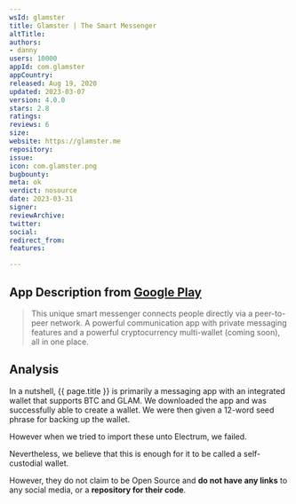 ```yaml
---
wsId: glamster
title: Glamster | The Smart Messenger
altTitle: 
authors:
- danny 
users: 10000
appId: com.glamster
appCountry: 
released: Aug 19, 2020
updated: 2023-03-07
version: 4.0.0
stars: 2.8
ratings: 
reviews: 6
size: 
website: https://glamster.me
repository: 
issue: 
icon: com.glamster.png
bugbounty: 
meta: ok
verdict: nosource
date: 2023-03-31
signer: 
reviewArchive: 
twitter: 
social: 
redirect_from: 
features: 

---
```


## App Description from [Google Play](https://play.google.com/store/apps/details?id=com.glamster) 

> This unique smart messenger connects people directly via a peer-to-peer network. A powerful communication app with private messaging features and a powerful cryptocurrency multi-wallet (coming soon), all in one place.

## Analysis 

In a nutshell, {{ page.title }} is primarily a messaging app with an integrated wallet that supports BTC and GLAM. We downloaded the app and was successfully able to create a wallet. We were then given a 12-word seed phrase for backing up the wallet. 

However when we tried to import these unto Electrum, we failed. 

Nevertheless, we believe that this is enough for it to be called a self-custodial wallet. 

However, they do not claim to be Open Source and **do not have any links** to any social media, or a **repository for their code**. 


